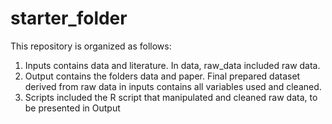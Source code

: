 # starter_folder


This repository is organized as follows:


1. Inputs contains data and literature. In data, raw_data included raw data.
2. Output contains the folders data and paper. Final prepared dataset derived from raw data in inputs contains all variables used and cleaned. 
3. Scripts included the R script that manipulated and cleaned raw data, to be presented in Output 